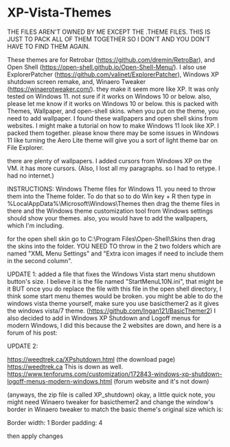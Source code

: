# XP-Vista-Themes

THE FILES AREN'T OWNED BY ME EXCEPT THE .THEME FILES. THIS IS JUST TO PACK ALL OF THEM TOGETHER SO I DON'T AND YOU DON'T HAVE TO FIND THEM AGAIN.

These themes are for Retrobar (https://github.com/dremin/RetroBar), and Open Shell (https://open-shell.github.io/Open-Shell-Menu/). I also use ExplorerPatcher (https://github.com/valinet/ExplorerPatcher), Windows XP shutdown screen remake, and, Winaero Tweaker (https://winaerotweaker.com/). they make it seem more like XP. It was only tested on Windows 11. not sure if it works on Windows 10 or below.
also, please let me know if it works on Windows 10 or below. this is packed with Themes, Wallpaper, and open-shell skins. when you put on the theme, you need to add wallpaper.
I found these wallpapers and open shell skins from websites. I might make a tutorial on how to make Windows 11 look like XP.
I packed them together. please know there may be some issues in Windows 11 like turning the Aero Lite theme will give you a sort of light theme bar on File Explorer.

there are plenty of wallpapers.
I added cursors from Windows XP on the VM. it has more cursors.
(Also, I lost all my paragraphs. so I had to retype. I had no internet.)

INSTRUCTIONS:
Windows Theme files for Windows 11. you need to throw them into the Theme folder. To do that so to do Win key + R then type in %LocalAppData%\Microsoft\Windows\Themes
then drag the theme files in there and the Windows theme customization tool from Windows settings should show your themes. also, you would have to add the wallpapers, which I'm including.

for the open shell skin go to C:\Program Files\Open-Shell\Skins then drag the skins into the folder. YOU NEED TO throw in the 2 two folders which are named "XML Menu Settings" and "Extra icon  images if need to include them in the second column".

UPDATE 1: added a file that fixes the Windows Vista start menu shutdown button's size. I believe it is the file named "StartMenuL10N.ini", that might be it BUT once you do replace the file with this file in the open shell directory, I think some start menu themes would be broken. you might be able to do the windows vista theme yourself, make sure you use basicthemer2 as it gives the windows vista/7 theme. (https://github.com/Ingan121/BasicThemer2) I also decided to add in Windows XP Shutdown and Logoff menus for modern Windows, I did this because the 2 websites are down, and here is a forum of his post:

UPDATE 2: 

https://weedtrek.ca/XPshutdown.html (the download page)
https://weedtrek.ca This is down as well.
https://www.tenforums.com/customization/172843-windows-xp-shutdown-logoff-menus-modern-windows.html (forum website and it's not down)

(anyways, the zip file is called XP_shutdown)
okay, a little quick note, you might need Winaero tweaker for basicthemer2 and change the window's border in Winaero tweaker to match the basic theme's original size which is:

Border width: 1
Border padding: 4

then apply changes
